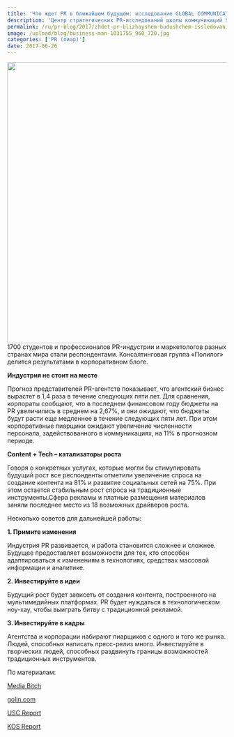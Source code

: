 ```yaml
---
title: 'Что ждет PR в ближайшем будущем: исследование GLOBAL COMMUNICATIONS REPORT'
description: 'Центр стратегических PR-исследований школы коммуникаций Университета Северной Каролины провел исследование, раскрывающее вопросы совмещения функций PR и маркетинга, соответствия названия профессии её функциям, гегемонии digital PR, интереса к профессии со стороны студентов. 1700 студентов и профессионалов PR-индустрии и маркетологов разных странах мира стали респондентами.'
permalink: /ru/pr-blog/2017/zhdet-pr-blizhayshem-budushchem-issledovanie-global
image: /upload/blog/business-man-1031755_960_720.jpg
categories: ['PR (пиар)']
date: 2017-06-26
---
```

<img src="{{ site.assets }}/upload/blog/business-man-1031755_960_720.jpg" width="960" height="644" alt="">
1700 студентов и профессионалов PR-индустрии и маркетологов разных странах мира стали респондентами. Консалтинговая группа «Полилог» делится результатами в корпоративном блоге.
<p><b>Индустрия не стоит на месте</p></b>
<p>Прогноз представителей PR-агентств показывает, что агентский бизнес вырастет в 1,4 раза в течение следующих пяти лет. Для сравнения, корпораты сообщают, что в последнем финансовом году бюджеты на PR увеличились в среднем на 2,67%, и они ожидают, что бюджеты будут расти еще медленнее в течение следующих пяти лет. При этом корпоративные пиарщики ожидают увеличение численности персонала, задействованного в коммуникациях, на 11% в прогнозном периоде.</p>
<p><b>Content + Tech – катализаторы роста</p></b>
<p>Говоря о конкретных услугах, которые могли бы стимулировать будущий рост все респонденты отметили увеличение спроса на создание контента на 81% и развитие социальных сетей на 75%. При этом остается стабильным рост спроса на традиционные инструменты.Сфера рекламы и платные размещения материалов заняли последнее место из 18 возможных драйверов роста.</p>
<p>Несколько советов для дальнейшей работы:</p>
<p><b>1. Примите изменения</p></b>
<p>Индустрия PR развивается, и работа становится сложнее и сложнее. Будущее предоставляет возможности для тех, кто способен адаптироваться к изменениям в технологиях, средствах массовой информации и аналитике.</p>
<p><b>2. Инвестируйте в идеи</p></b>
<p>Будущий рост будет зависеть от создания контента, построенного на мультимедийных платформах. PR будет нуждаться в технологическом ноу-хау, чтобы выиграть битву с традиционной рекламой.</p>
<p><b>3. Инвестируйте в кадры</p></b>
<p>Агентства и корпорации набирают пиарщиков с одного и того же рынка. Людей, способных написать пресс-релиз много. Инвестируйте в творческих людей, способных раздвинуть границы возможностей традиционных инструментов.</p>
<p>По материалам:</p>
<p><a href="http://mediabitch.ru/pr-trends-golin/" target="_blank" rel="noopener noreferrer">Media Bitch</a></p>
<p><a href="http://golin.com/digital/" target="_blank" rel="noopener noreferrer">golin.com</a></p>
<p><a href="http://annenberg.usc.edu/sites/default/files/USC_REPORT_New.pdf" target="_blank" rel="noopener noreferrer">USC Report</a></p>
<p><a href="http://annenberg.usc.edu/sites/default/files/KOS_2017_GCP_April6.pdf" target="_blank" rel="noopener noreferrer">KOS Report</a></p>
